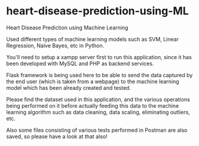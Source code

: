 # heart-disease-prediction-using-ML
Heart Disease Prediction using Machine Learning

Used different types of machine learning models such as SVM, Linear Regression, Naive Bayes, etc in Python.

You'll need to setup a xampp server first to run this application, since it has been developed with MySQL and PHP as backend services.

Flask framework is being used here to be able to send the data captured by the end user (which is taken from a webpage) to the machine learning model which has been already created and tested.

Please find the dataset used in this application, and the various operations being performed on it before actually feeding this data to the machine learning algorithm such as
data cleaning, data scaling, eliminating outliers, etc.

Also some files consisting of various tests performed in Postman are also saved, so please have a look at that also!

